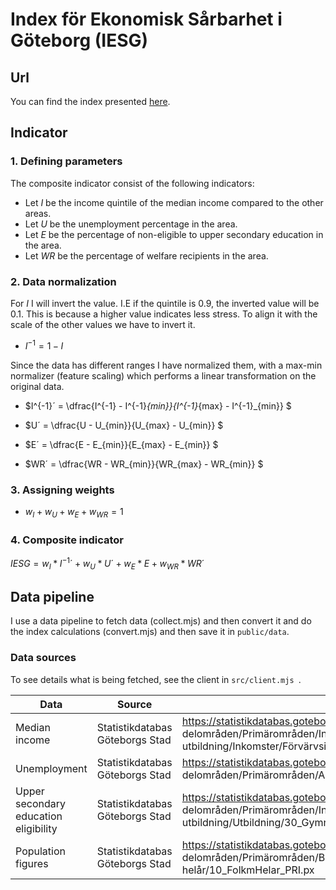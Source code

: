 # Index för Ekonomisk Sårbarhet i Göteborg (IESG)

## Url

You can find the index presented [here](https://iesg.pages.dev/).

## Indicator

### 1. Defining parameters

The composite indicator consist of the following indicators:

- Let $I$ be the income quintile of the median income compared to the other areas.
- Let $U$ be the unemployment percentage in the area.
- Let $E$ be the percentage of non-eligible to upper secondary education in the area.
- Let $WR$ be the percentage of welfare recipients in the area.

### 2. Data normalization

For $I$ I will invert the value. I.E if the quintile is 0.9, the inverted value will be 0.1. This is because a higher value indicates less stress. To align it with the scale of the other values we have to invert it.

- $I^{-1} = 1 - I$

Since the data has different ranges I have normalized them, with a max-min normalizer (feature scaling) which performs a linear transformation on the original data.


- $I^{-1}´ = \dfrac{I^{-1} - I^{-1}_{min}}{I^{-1}_{max} - I^{-1}_{min}} $

- $U´ = \dfrac{U - U_{min}}{U_{max} - U_{min}} $

- $E´ = \dfrac{E - E_{min}}{E_{max} - E_{min}} $

- $WR´ = \dfrac{WR - WR_{min}}{WR_{max} - WR_{min}} $

### 3. Assigning weights

- $w_I + w_U + w_E + w_{W R}= 1$

### 4. Composite indicator

$IESG =  w_I * I^{-1} ´ + w_U * U´ + w_E * E + w_{WR} * WR´$

## Data pipeline

I use a data pipeline to fetch data (collect.mjs) and then convert it and do the index calculations (convert.mjs) and then save it in `public/data`.

### Data sources

To see details what is being fetched, see the client in `src/client.mjs `.

| Data                                  | Source                          | Link                                                                                                                                                                              |
| ------------------------------------- | ------------------------------- | --------------------------------------------------------------------------------------------------------------------------------------------------------------------------------- |
| Median income                         | Statistikdatabas Göteborgs Stad | https://statistikdatabas.goteborg.se/api/v1/sv/1. Göteborg och dess delområden/Primärområden/Inkomst och utbildning/Inkomster/Förvärvsinkomster etc/23_InkomsterUtbildning_PRI.px |
| Unemployment                          | Statistikdatabas Göteborgs Stad | https://statistikdatabas.goteborg.se/api/v1/sv/1. Göteborg och dess delområden/Primärområden/Arbetsmarknad/Arbetslöshet/10_AntalArblos_PRI.px                                     |
| Upper secondary education eligibility | Statistikdatabas Göteborgs Stad | https://statistikdatabas.goteborg.se/api/v1/sv/1. Göteborg och dess delområden/Primärområden/Inkomst och utbildning/Utbildning/30_Gymnbehorig_PRI.px                              |
| Population figures                    | Statistikdatabas Göteborgs Stad | https://statistikdatabas.goteborg.se/api/v1/sv/1. Göteborg och dess delområden/Primärområden/Befolkning/Folkmängd/Folkmängd helår/10_FolkmHelar_PRI.px                            |